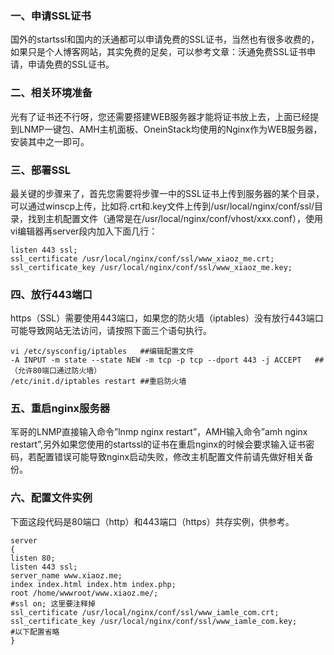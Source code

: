 ### 一、申请SSL证书

国外的startssl和国内的沃通都可以申请免费的SSL证书，当然也有很多收费的，如果只是个人博客网站，其实免费的足矣，可以参考文章：沃通免费SSL证书申请，申请免费的SSL证书。

### 二、相关环境准备

光有了证书还不行呀，您还需要搭建WEB服务器才能将证书放上去，上面已经提到LNMP一键包、AMH主机面板、OneinStack均使用的Nginx作为WEB服务器，安装其中之一即可。

### 三、部署SSL

最关键的步骤来了，首先您需要将步骤一中的SSL证书上传到服务器的某个目录，可以通过winscp上传，比如将.crt和.key文件上传到/usr/local/nginx/conf/ssl/目录，找到主机配置文件（通常是在/usr/local/nginx/conf/vhost/xxx.conf），使用vi编辑器再server段内加入下面几行：

```
listen 443 ssl;
ssl_certificate /usr/local/nginx/conf/ssl/www_xiaoz_me.crt;
ssl_certificate_key /usr/local/nginx/conf/ssl/www_xiaoz_me.key;
```

### 四、放行443端口

https（SSL）需要使用443端口，如果您的防火墙（iptables）没有放行443端口可能导致网站无法访问，请按照下面三个语句执行。

```
vi /etc/sysconfig/iptables   ##编辑配置文件
-A INPUT -m state --state NEW -m tcp -p tcp --dport 443 -j ACCEPT   ##（允许80端口通过防火墙）
/etc/init.d/iptables restart ##重启防火墙
```

### 五、重启nginx服务器

军哥的LNMP直接输入命令”lnmp nginx restart”，AMH输入命令”amh nginx restart”,另外如果您使用的startssl的证书在重启nginx的时候会要求输入证书密码，若配置错误可能导致nginx启动失败，修改主机配置文件前请先做好相关备份。

### 六、配置文件实例

下面这段代码是80端口（http）和443端口（https）共存实例，供参考。

```
server
{
listen 80;
listen 443 ssl;
server_name www.xiaoz.me;
index index.html index.htm index.php;
root /home/wwwroot/www.xiaoz.me/;
#ssl on; 这里要注释掉
ssl_certificate /usr/local/nginx/conf/ssl/www_iamle_com.crt;
ssl_certificate_key /usr/local/nginx/conf/ssl/www_iamle_com.key;
#以下配置省略
}
```



